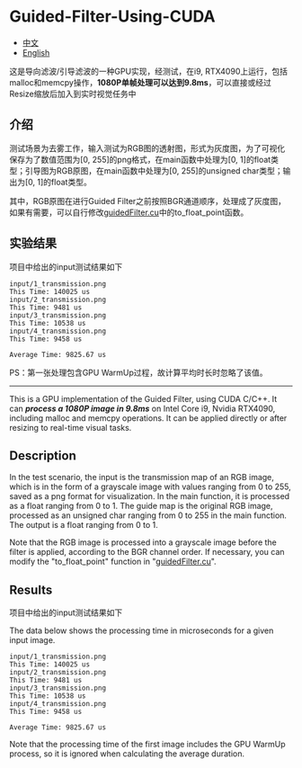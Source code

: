 # Guided-Filter-Using-CUDA

- [中文](README-zh.md)
- [English](README.md)

这是导向滤波/引导滤波的一种GPU实现，经测试，在i9, RTX4090上运行，包括malloc和memcpy操作，**1080P单帧处理可以达到9.8ms**，可以直接或经过Resize缩放后加入到实时视觉任务中

## 介绍

测试场景为去雾工作，输入测试为RGB图的透射图，形式为灰度图，为了可视化保存为了数值范围为[0, 255]的png格式，在main函数中处理为[0, 1]的float类型；引导图为RGB原图，在main函数中处理为[0, 255]的unsigned char类型；输出为[0, 1]的float类型。

其中，RGB原图在进行Guided Filter之前按照BGR通道顺序，处理成了灰度图，如果有需要，可以自行修改[guidedFilter.cu](./guidedfilter.cu/)中的to_float_point函数。

## 实验结果

项目中给出的input测试结果如下

```
input/1_transmission.png
This Time: 140025 us
input/2_transmission.png
This Time: 9481 us
input/3_transmission.png
This Time: 10538 us
input/4_transmission.png
This Time: 9458 us

Average Time: 9825.67 us
```

PS：第一张处理包含GPU WarmUp过程，故计算平均时长时忽略了该值。

---

This is a GPU implementation of the Guided Filter, using CUDA C/C++. It can **_process a 1080P image in 9.8ms_** on Intel Core i9, Nvidia RTX4090, including malloc and memcpy operations. It can be applied directly or after resizing to real-time visual tasks.

## Description

In the test scenario, the input is the transmission map of an RGB image, which is in the form of a grayscale image with values ranging from 0 to 255, saved as a png format for visualization. In the main function, it is processed as a float ranging from 0 to 1. The guide map is the original RGB image, processed as an unsigned char ranging from 0 to 255 in the main function. The output is a float ranging from 0 to 1.

Note that the RGB image is processed into a grayscale image before the filter is applied, according to the BGR channel order. If necessary, you can modify the "to_float_point" function in "[guidedFilter.cu](./guidedFilter.cu)".

## Results

项目中给出的input测试结果如下

The data below shows the processing time in microseconds for a given input image.

```
input/1_transmission.png
This Time: 140025 us
input/2_transmission.png
This Time: 9481 us
input/3_transmission.png
This Time: 10538 us
input/4_transmission.png
This Time: 9458 us

Average Time: 9825.67 us
```

Note that the processing time of the first image includes the GPU WarmUp process, so it is ignored when calculating the average duration.
